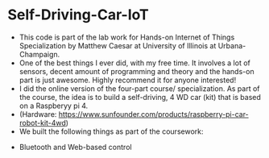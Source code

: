 # Self-Driving-Car-IoT

- This code is part of the lab work for Hands-on Internet of Things Specialization by Matthew Caesar at University of Illinois at Urbana-Champaign.
- One of the best things I ever did, with my free time. It involves a lot of sensors, decent amount of programming and theory and the hands-on part is just awesome. Highly recommend it for anyone interested!
- I did the online version of the four-part course/ specialization. As part of the course, the idea is to build a self-driving, 4 WD car (kit) that is based on a Raspberyy pi 4. 
- (Hardware: https://www.sunfounder.com/products/raspberry-pi-car-robot-kit-4wd)
- We built the following things as part of the coursework:
* Bluetooth and Web-based control 
